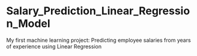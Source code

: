 # Salary_Prediction_Linear_Regression_Model
My first machine learning project: Predicting employee salaries from years of experience using Linear Regression
